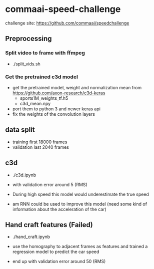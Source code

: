 # commaai-speed-challenge

challenge site: https://github.com/commaai/speedchallenge

## Preprocessing

### Split video to frame with ffmpeg
* ./split_vids.sh

### Get the pretrained c3d model
* get the pretrained model, weight and normalization mean from 
  https://github.com/axon-research/c3d-keras
    * sports1M_weights_tf.h5
    * c3d_mean.npy
* port them to python 3 and newer keras api
* fix the weights of the convolution layers


## data split

* training first 18000 frames
* validation last 2040 frames

## c3d 

* ./c3d.ipynb

* with validation error around 5 (RMS)

* During high speed this model would underestimate the true speed

* am RNN could be used to improve this model (need some kind of information
  about the acceleration of the car)


## Hand craft features (Failed)

* ./hand_craft.ipynb

* use the homography to adjacent frames as features and trained a regression
  model to predict the car speed

* end up with validation error around 50 (RMS)

